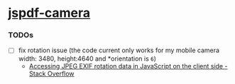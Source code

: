 [jspdf-camera](https://dirkarnez.github.io/jspdf-camera)
========================================================
### TODOs
- [ ] fix rotation issue (the code current only works for my mobile camera width: 3480, height:4640 and *orientation is `6`)
  - [Accessing JPEG EXIF rotation data in JavaScript on the client side - Stack Overflow](https://stackoverflow.com/questions/7584794/accessing-jpeg-exif-rotation-data-in-javascript-on-the-client-side)
